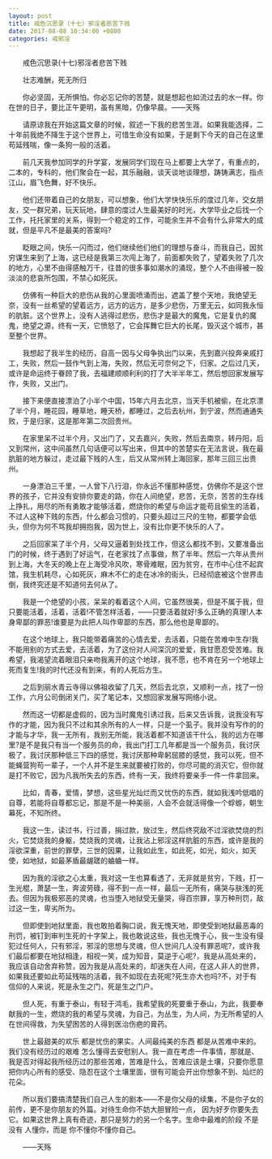 ```yaml
---
layout: post
title: 戒色沉思录（十七）邪淫者悲苦下贱
date: 2017-08-08 10:34:00 +0800
categories: 戒邪淫
---
```


　　戒色沉思录(十七)邪淫者悲苦下贱
　　壮志难酬，死无所归
　　你必坚固，无所惧怕。你必忘记你的苦楚，就是想起也如流过去的水一样。你在世的日子，要比正午更明，虽有黑暗，仍像早晨。——天殇
　　请原谅我在开始这篇文章的时候，叙述一下我的悲苦生涯。如果我能选择，二十年前我绝不降生于这个世界上，可惜生命没有如果，于是剩下今天的自己在这里苟延残喘，像一条狗一般的活着。
　　前几天我参加同学的升学宴，发展同学们现在马上都要上大学了，有重点的，二本的，专科的，他们聚会在一起，其乐融融，谈天谈地谈理想，踌铸满志，指点江山，眉飞色舞，好不快乐。
　　他们还带着自己的女朋友，可以想象，他们大学快快乐乐的度过几年，交女朋友，交一群兄弟，玩天玩地，肆意的度过人生最美好的时光，大学毕业之后找一个工作，托托家里的关系，得到一个稳定的工作，可能余生并不会有什么非常大的成就，但是平凡不是最美的答案吗?
　　眨眼之间，快乐一闪而过，他们继续他们他们的理想与奋斗，而我自己，因贫穷谋生来到了上海，这已经是我第三次闯上海了，前面都失败了，望着失败了几次的地方，心里不由得感触万千，往昔的很多事如潮水的涌现，整个人不由得被一股淡淡的悲哀所包围，不禁心如死灰。
　　仿佛有一种巨大的悲伤从我的心里面喷涌而出，遮盖了整个天地，我绝望无奈，没有一丝希望的望着远方，远方的远方，是多少悲伤，万里无云，如同我永恒的肮脏。这个世界上，没有人逃得过悲伤，悲伤才是最大的魔鬼，它是复仇的魔鬼，绝望之源，终有一天，它愤怒了，它会挥舞它巨大的长尾，毁灭这个城市，甚至整个世界。
　　我想起了我半生的经历，自高一因与父母争执出门以来，先到嘉兴投奔亲戚打工，失败，然后一鼓作气到上海，失败，然后无可奈何之下，归家。之后过几天，或许是命运终于眷顾了我，去福建顺顺利利的打了大半半年工，然后想回家发展写作，失败，又出门。
　　接下来便直接漂泊了小半个中国，15年六月去北京，当天手机被偷，在北京漂了半个月，睡花园，睡草地，睡天桥，都睡过，之后去杭州，到宁波，然而通通失败，于是归家，这是那年第二次回贵州。
　　在家里呆不过半个月，又出门了，又去嘉兴，失败，然后去南京，转丹阳，后又到常州，这中间虽然几句话便可以写出来，但其中的苦楚实在无法言说，我在最肮脏的地方躲过，走过最下贱的人生，后又从常州转上海回家，那年三回三出贵州。
　　一身漂泊三千里，一人曾下八行泪，你永远不懂那种感觉，仿佛你不是这个世界的孩子，它并没有安排你要走的路，你在人间绝望，悲苦，无奈，苦苦的生存线上挣扎，用尽的所有勇敢才能够活着，燃烧你的希望与命运才能苟且偷生的活着，不过人这种下贱的东西，什么都会习惯的，只要头超过三尺的生物，都要学会低头，但你为何不骂我却拥抱我，因为世上，没有比你更不快乐的人了。
　　之后回家呆了半个月，父母又逼着到处找工作，但这么都找不到，又要准备出门的时候，终于遇到了好运气，在老家找了点事做，熬了半年。然后一六年从贵州到上海，大冬天的晚上在上海受冷风吹，寒骨难眠，因为贫穷，在市中心住不起宾馆，我生机耗尽，心如死灰，麻木不仁的走在冰冷的街头，已经彻底被这个世界击倒，我终究还是不知道何去何从了。
　　我是一个绝望的小孩，呆呆的看着这个人间，它虽然很美，但是不属于我，但只要能活着，活着，活着!不管怎样活着，——只要活着就好!多么正确的真理!人本身卑鄙的罪恶!谁要是为此把人叫作卑鄙的东西，那么他也是卑鄙的。
　　在这个地球上，我只能带着痛苦的心情去爱，去活着，只能在苦难中生存!我不能用别的方式去爱，去活着，为了这份对人间深沉的爱爱，我甘愿忍受苦难。我希望，我渴望流着眼泪只亲吻我离开的这个地球，我不愿，也不肯在另一个地球上死而复生!我的时代还没有到来，有的人死后方生。
　　之后到丽水青云寺得以佛祖收留了几天，然后去北京，又顺利一点，找了一份工作，六月公司倒闭关门，买了笔记本，又想回家发展写网络小说。
　　然而这一切都是虚假的，因为当时魔鬼引诱过我，后来又告诉我，说我没有写作的才能，因为我只不过和其余所有的人一样，只是一个虱子。我并没有写作的的才能与才华，我一无所有，我别无所能，我活着都不知道该干什么，我的远方在哪里?是不是我只有当一个服务员的命，我出门打工几年都是当一个服务员，我讨厌极了，我讨厌那种低三下四的感觉，我讨厌那种卑躬屈膝的感觉，我可以死，但不能蝇营狗苟一辈子，一个人并不是生来就要被打败的，你尽可能的消灭它，但你就是打不败它，因为凡我所失去的东西，终有一天，我终将要亲手一件一件拿回来。
　　比如，青春，爱情，梦想，这些星光灿烂而又忧伤的东西，就如我浅吟低唱的自尊，若能将自尊都忘记，那是不是一种美丽，人会不会就活得像一个蜉蝣，朝生幕死，不知所终。
　　我这一生，读过书，行过善，捐过款，放过生，然后终究敌不过淫欲焚烧的烈火，它焚烧我的身躯，焚烧我的灵魂，让我沾上邪淫这样肮脏的东西，或许是我的淫欲深重，前世的罪孽，三世的因果，让我如此生，如此死，如光，如火，如天使，如地狱，如最茅盾最龌蹉的蛐蛐一样。
　　因为我的淫欲之心太重，我对这一生也算看透了，无非就是贫穷，下贱，打一生光棍，萧瑟一生，奔波劳碌，得不到一点一样，最后一无所有，痛哭与肤浅的死去。但因为我极邪恶的灵魂，也当堕入地狱受无量哭，得百宗罪，享万种刑罚，敌过这一生，卑劣所为。
　　但即使到地狱里面，我也敢拍着胸口说，我无愧天地，即使受到地狱最恶毒的刑罚，被钉到审判生死的十字架上，我也敢说这些，我也无愧于心，我一生没有侵犯过任何人，只有邪淫，邪淫的思想与灵魂，但人世间几人没有罪恶呢?，或许我们最后都要在地狱相逢，相视一笑，成为知音，莫逆于心呢?，我是从高处来的，我应该自动舍弃称赞，因为我是从高处来的，却迷失在人间，在这人非人的世界，如果我还要如此苟延残喘的活着，我不如现在去死呢?死生亦大也吗?不，对于有信仰的人来说，死是永生之门，死是生之门户。
　　但人死，有重于泰山，有轻于鸿毛，我希望我的死要重于泰山，为此，我要奉献我的一生，燃烧的我的希望与灵魂，为自己，为丛生，为人间，为无所希望的人在世间得救，为失望困苦的人得到医治伤疤的膏药。
　　世上最甜美的欢乐 都是忧伤的果实。人间最纯美的东西 都是从苦难中来的。我们没有经历过的艰难 怎么懂得去安慰别人。我一直在考虑一件事情，那就是、我是否对得起我所经历过的那些苦难，苦难是什么，苦难应该是土壤，只要你愿意把你内心所有的感受、隐忍在这个土壤里面，很有可能会开出你想象不到、灿烂的花朵。
　　所以我们要搞清楚我们自己人生的剧本——不是你父母的续集，不是你子女的前传，更不是你朋友的外篇。对待生命你不妨大胆冒险一点， 因为好歹你要失去它。如果这世界上真有奇迹，那只是努力的另一个名字。生命中最难的阶段 不是没有 人懂你，而是 你不懂你不懂你自己。
　　——天殇